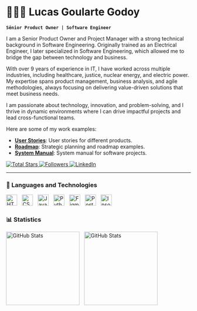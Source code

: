 # 👨🏻‍💻 Lucas Goularte Godoy

**`Sênior Product Owner | Software Engineer`**

I am a Senior Product Owner and Project Manager with a strong technical background in Software Engineering. Originally trained as an Electrical Engineer, I later specialized in Software Engineering, which allowed me to bridge the gap between technology and business.

With over 9 years of experience in IT, I have worked across multiple industries, including healthcare, justice, nuclear energy, and electric power. My expertise spans product management, business analysis, and agile methodologies, always focusing on delivering value-driven solutions that meet business needs.

I am passionate about technology, innovation, and problem-solving, and I thrive in dynamic environments where I can drive impactful projects and lead cross-functional teams.

Here are some of my work examples:

- **[User Stories](https://github.com/lucasgoulartegodoy/UserStory)**: User stories for different products.
- **[Roadmap](https://github.com/lucasgoulartegodoy/RoadMap)**: Strategic planning and roadmap examples.
- **[System Manual](https://github.com/lucasgoulartegodoy/SystemManual)**: System manual for software projects.

<p align="left">
    <a href="https://github.com/lucasgoulartegodoy?tab=repositories&sort=stargazers">
        <img 
            alt="Total Stars" 
            title="Total Stars GitHub" 
            src="https://custom-icon-badges.demolab.com/github/stars/lucasgoulartegodoy?color=55960c&style=for-the-badge&labelColor=488207&logo=star&label=stars"
        />
    </a>
    <a href="https://github.com/lucasgoulartegodoy?tab=followers">
        <img 
            alt="Followers" 
            title="Follow me on GitHub" 
            src="https://custom-icon-badges.demolab.com/github/followers/lucasgoulartegodoy?color=236ad3&labelColor=1155ba&style=for-the-badge&logo=github&label=Followers&logoColor=white"
        />
    </a>
    <a href="https://www.linkedin.com/in/lucasgoulartegodoy/">
        <img 
            alt="LinkedIn"
            title="Follow me on LinkedIn"
            src="https://img.shields.io/badge/LinkedIn-0077B5?style=for-the-badge&logo=linkedin&logoColor=white"
        />
    </a>
</p>

---

### 🤖 Languages and Technologies

<img 
    align="left" 
    alt="HTML"
    title="HTML" 
    width="30px" 
    style="padding-right: 10px;" 
    src="https://cdn.jsdelivr.net/gh/devicons/devicon@latest/icons/html5/html5-original.svg" 
/>
<img 
    align="left" 
    alt="CSS" 
    title="CSS"
    width="30px" 
    style="padding-right: 10px;" 
    src="https://cdn.jsdelivr.net/gh/devicons/devicon@latest/icons/css3/css3-original.svg" 
/>
<img 
    align="left" 
    alt="JavaScript" 
    title="JavaScript"
    width="30px" 
    style="padding-right: 10px;" 
    src="https://cdn.jsdelivr.net/gh/devicons/devicon@latest/icons/javascript/javascript-original.svg" 
/>
<img 
    align="left" 
    alt="Python"
    title="Python"
    width="30px" 
    style="padding-right: 10px;" 
    src="https://cdn.jsdelivr.net/gh/devicons/devicon@latest/icons/python/python-original.svg" 
/>

<img 
    align="left" 
    alt="Figma" 
    title="Figma"
    width="30px" 
    style="padding-right: 10px;" 
    src="https://cdn.jsdelivr.net/gh/devicons/devicon@latest/icons/figma/figma-original.svg" 
/>

<img 
    align="left" 
    alt="Postman" 
    title="Postman"
    width="30px" 
    style="padding-right: 10px;" 
    src="https://cdn.jsdelivr.net/gh/devicons/devicon@latest/icons/postman/postman-original.svg" 
/>
<img 
    align="left" 
    alt="Insomnia" 
    title="Insomnia"
    width="30px" 
    style="padding-right: 10px;" 
    src="https://cdn.jsdelivr.net/gh/devicons/devicon@latest/icons/insomnia/insomnia-original.svg" 
/>

<br/>
<br/>

### 📊 Statistics

<p>
  <img 
    align="left" 
    alt="GitHub Stats" 
    height="200" 
    style="padding-right: 10px;" 
    src="https://github-readme-stats.vercel.app/api?username=lucasgoulartegodoy&show_icons=true&theme=tokyonight&include_all_commits=true&locale=pt-br" 
  />

<img 
      align="left" 
      alt="GitHub Stats" 
      height="200" 
      src="https://github-readme-stats.vercel.app/api/top-langs/?username=lucasgoulartegodoy&theme=tokyonight&layout=compact&custom_title=Technologies&langs_count=9" 
  />

</p>
